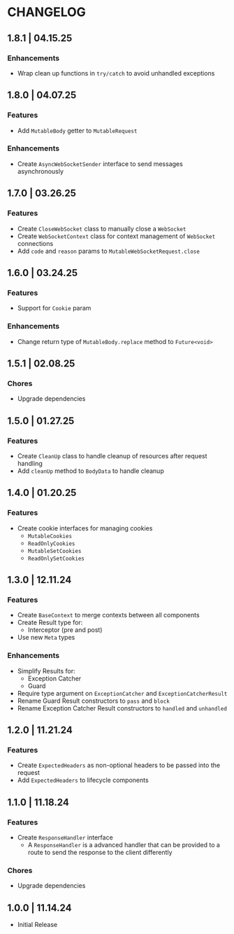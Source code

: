 # CHANGELOG

## 1.8.1 | 04.15.25

### Enhancements

- Wrap clean up functions in `try/catch` to avoid unhandled exceptions

## 1.8.0 | 04.07.25

### Features

- Add `MutableBody` getter to `MutableRequest`

### Enhancements

- Create `AsyncWebSocketSender` interface to send messages asynchronously

## 1.7.0 | 03.26.25

### Features

- Create `CloseWebSocket` class to manually close a `WebSocket`
- Create `WebSocketContext` class for context management of `WebSocket` connections
- Add `code` and `reason` params to `MutableWebSocketRequest.close`

## 1.6.0 | 03.24.25

### Features

- Support for `Cookie` param

### Enhancements

- Change return type of `MutableBody.replace` method to `Future<void>`

## 1.5.1 | 02.08.25

### Chores

- Upgrade dependencies

## 1.5.0 | 01.27.25

### Features

- Create `CleanUp` class to handle cleanup of resources after request handling
- Add `cleanUp` method to `BodyData` to handle cleanup

## 1.4.0 | 01.20.25

### Features

- Create cookie interfaces for managing cookies
  - `MutableCookies`
  - `ReadOnlyCookies`
  - `MutableSetCookies`
  - `ReadOnlySetCookies`

## 1.3.0 | 12.11.24

### Features

- Create `BaseContext` to merge contexts between all components
- Create Result type for:
  - Interceptor (pre and post)
- Use new `Meta` types

### Enhancements

- Simplify Results for:
  - Exception Catcher
  - Guard
- Require type argument on `ExceptionCatcher` and `ExceptionCatcherResult`
- Rename Guard Result constructors to `pass` and `block`
- Rename Exception Catcher Result constructors to `handled` and `unhandled`

## 1.2.0 | 11.21.24

### Features

- Create `ExpectedHeaders` as non-optional headers to be passed into the request
- Add `ExpectedHeaders` to lifecycle components

## 1.1.0 | 11.18.24

### Features

- Create `ResponseHandler` interface
  - A `ResponseHandler` is a advanced handler that can be provided to a route to send the response to the client differently

### Chores

- Upgrade dependencies

## 1.0.0 | 11.14.24

- Initial Release
